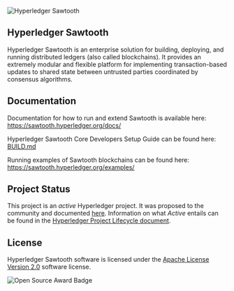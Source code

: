 
![Hyperledger Sawtooth](images/sawtooth_logo_light_blue-small.png)

Hyperledger Sawtooth
-------------

Hyperledger Sawtooth is an enterprise solution for building, deploying, and
running distributed ledgers (also called blockchains). It provides an extremely
modular and flexible platform for implementing transaction-based updates to
shared state between untrusted parties coordinated by consensus algorithms.

Documentation
-------------

Documentation for how to run and extend Sawtooth is available here:
https://sawtooth.hyperledger.org/docs/

Hyperledger Sawtooth Core Developers Setup Guide can be found here: [BUILD.md](BUILD.md)

Running examples of Sawtooth blockchains can be found here:
https://sawtooth.hyperledger.org/examples/


Project Status
-----------------

This project is an _active_ Hyperledger project. It was proposed to the
community and documented [here](https://docs.google.com/document/d/1j7YcGLJH6LkzvWdOYFIt2kpkVlLEmILErXL6t-Ky2zU/edit).
Information on what _Active_ entails can be found in the
[Hyperledger Project Lifecycle document](https://wiki.hyperledger.org/community/project-lifecycle).

License
-------

Hyperledger Sawtooth software is licensed under the [Apache License Version 2.0](LICENSE) software license.

![Open Source Award Badge](images/rookies16-small.png)
